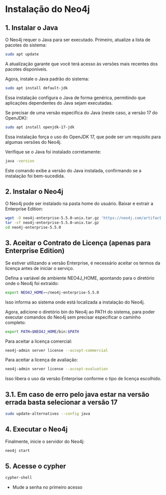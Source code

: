 # Instalação do Neo4j

## 1. Instalar o Java

O Neo4j requer o Java para ser executado. Primeiro, atualize a lista de pacotes do sistema:
```bash
sudo apt update
```
A atualização garante que você terá acesso às versões mais recentes dos pacotes disponíveis.

Agora, instale o Java padrão do sistema:
```bash
sudo apt install default-jdk
```
Essa instalação configura o Java de forma genérica, permitindo que aplicações dependentes do Java sejam executadas.

Se precisar de uma versão específica do Java (neste caso, a versão 17 do OpenJDK):
```bash
sudo apt install openjdk-17-jdk
```
Essa instalação força o uso do OpenJDK 17, que pode ser um requisito para algumas versões do Neo4j.

Verifique se o Java foi instalado corretamente:
```bash
java -version
```
Este comando exibe a versão do Java instalada, confirmando se a instalação foi bem-sucedida.

## 2. Instalar o Neo4j

O Neo4j pode ser instalado na pasta home do usuário.
Baixar e extrair a Enterprise Edition:

```bash
wget -O neo4j-enterprise-5.5.0-unix.tar.gz 'https://neo4j.com/artifact.php?name=neo4j-enterprise-5.5.0-unix.tar.gz'
tar -xf neo4j-enterprise-5.5.0-unix.tar.gz
cd neo4j-enterprise-5.5.0
```

## 3. Aceitar o Contrato de Licença (apenas para Enterprise Edition)
Se estiver utilizando a versão Enterprise, é necessário aceitar os termos da licença antes de iniciar o serviço.

Defina a variável de ambiente NEO4J_HOME, apontando para o diretório onde o Neo4j foi extraído:

```bash
export NEO4J_HOME=~/neo4j-enterprise-5.5.0
```
Isso informa ao sistema onde está localizada a instalação do Neo4j.

Agora, adicione o diretório bin do Neo4j ao PATH do sistema, para poder executar comandos do Neo4j sem precisar especificar o caminho completo:
```bash
export PATH=$NEO4J_HOME/bin:$PATH
```
Para aceitar a licença comercial:

```bash
neo4j-admin server license --accept-commercial
```

Para aceitar a licença de avaliação:

```bash
neo4j-admin server license --accept-evaluation
```
Isso libera o uso da versão Enterprise conforme o tipo de licença escolhido.

## 3.1. Em caso de erro pelo java estar na versão errada basta selecionar a versão 17
```bash
sudo update-alternatives --config java
```

## 4. Executar o Neo4j

Finalmente, inicie o servidor do Neo4j:
```bash
neo4j start
```

## 5. Acesse o cypher

```bash
cypher-shell
```


* Mude a senha no primeiro acesso
